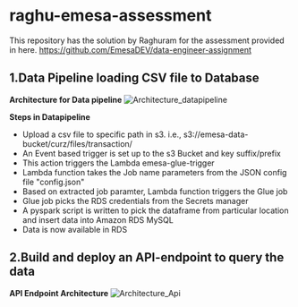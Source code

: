 # raghu-emesa-assessment
This repository has the solution by Raghuram for the assessment provided in here. https://github.com/EmesaDEV/data-engineer-assignment

## 1.Data Pipeline loading CSV file to Database 

**Architecture for Data pipeline**
![Architecture_datapipeline](https://user-images.githubusercontent.com/42775479/203854451-a9dabc7a-4321-4771-bbdb-fc2543e63524.jpg)


**Steps in Datapipeline**
- Upload a csv file to specific path in s3. i.e., s3://emesa-data-bucket/curz/files/transaction/
- An Event based trigger is set up to the s3 Bucket and key suffix/prefix
- This action triggers the Lambda emesa-glue-trigger
- Lambda function takes the Job name parameters from the JSON config file "config.json"
- Based on extracted job paramter, Lambda function triggers the Glue job
- Glue job picks the RDS credentials from the Secrets manager
- A pyspark script is written to pick the dataframe from particular location and insert data into Amazon RDS MySQL
- Data is now available in RDS 

## 2.Build and deploy an API-endpoint to query the data

**API Endpoint Architecture**
![Architecture_Api](https://user-images.githubusercontent.com/42775479/203854482-cd00cc29-e177-4806-837c-73757959efce.png)
